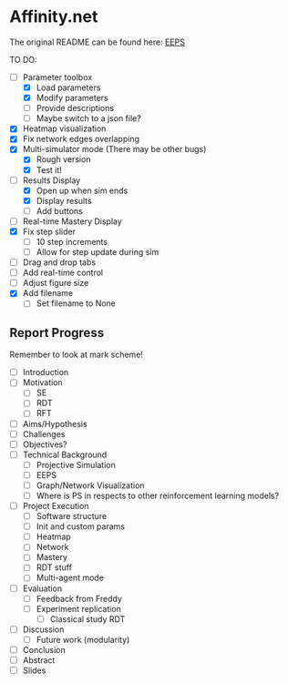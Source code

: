 # Affinity.net

The original README can be found here: [EEPS](https://github.com/Asieh-A-Mofrad/Enhanced-Equivalence-Projective-Simulation)

TO DO:

- [ ] Parameter toolbox
  - [x] Load parameters
  - [x] Modify parameters
  - [ ] Provide descriptions
  - [ ] Maybe switch to a json file?
- [x] Heatmap visualization
- [x] Fix network edges overlapping
- [x] Multi-simulator mode (There may be other bugs)
  - [x] Rough version
  - [x] Test it!
- [ ] Results Display
  - [x] Open up when sim ends
  - [x] Display results
  - [ ] Add buttons
- [ ] Real-time Mastery Display
- [x] Fix step slider
  - [ ] 10 step increments
  - [ ] Allow for step update during sim
- [ ] Drag and drop tabs
- [ ] Add real-time control
- [ ] Adjust figure size
- [x] Add filename
  - [ ] Set filename to None

## Report Progress

Remember to look at mark scheme!

- [ ] Introduction
- [ ] Motivation
  - [ ] SE
  - [ ] RDT
  - [ ] RFT
- [ ] Aims/Hypothesis
- [ ] Challenges
- [ ] Objectives?
- [ ] Technical Background
  - [ ] Projective Simulation
  - [ ] EEPS
  - [ ] Graph/Network Visualization
  - [ ] Where is PS in respects to other reinforcement learning models?
- [ ] Project Execution
  - [ ] Software structure
  - [ ] Init and custom params
  - [ ] Heatmap
  - [ ] Network
  - [ ] Mastery
  - [ ] RDT stuff
  - [ ] Multi-agent mode
- [ ] Evaluation
  - [ ] Feedback from Freddy
  - [ ] Experiment replication
    - [ ] Classical study RDT
- [ ] Discussion
  - [ ] Future work (modularity)
- [ ] Conclusion
- [ ] Abstract
- [ ] Slides
